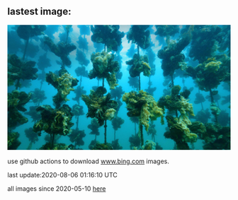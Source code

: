 ## lastest image:
![](images/OysterFarm.jpg)

use github actions to download www.bing.com images.

last update:2020-08-06 01:16:10 UTC

all images since 2020-05-10 [here](https://github.com/counter2015/bing-daily-images/tree/master/images) 
